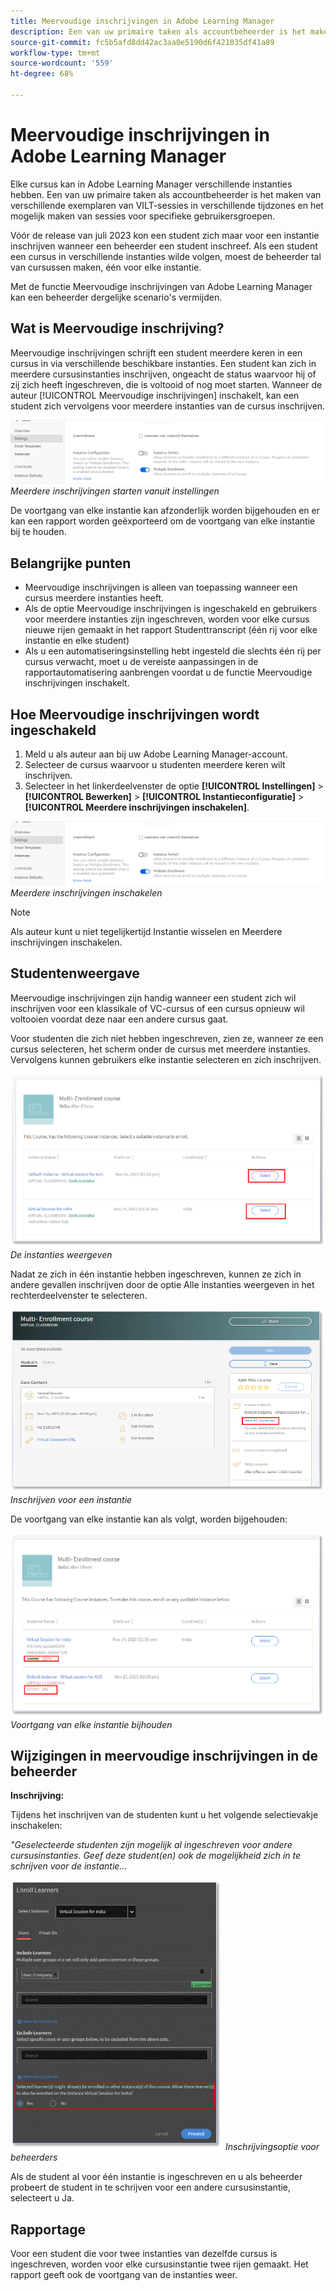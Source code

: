 ```yaml
---
title: Meervoudige inschrijvingen in Adobe Learning Manager
description: Een van uw primaire taken als accountbeheerder is het maken van verschillende exemplaren van VILT-sessies in verschillende tijdzones en het mogelijk maken van sessies voor specifieke gebruikersgroepen.
source-git-commit: fc5b5afd8dd42ac3aa0e5190d6f421035df41a89
workflow-type: tm+mt
source-wordcount: '559'
ht-degree: 68%

---
```


# Meervoudige inschrijvingen in Adobe Learning Manager

Elke cursus kan in Adobe Learning Manager verschillende instanties hebben. Een van uw primaire taken als accountbeheerder is het maken van verschillende exemplaren van VILT-sessies in verschillende tijdzones en het mogelijk maken van sessies voor specifieke gebruikersgroepen.

Vóór de release van juli 2023 kon een student zich maar voor een instantie inschrijven wanneer een beheerder een student inschreef. Als een student een cursus in verschillende instanties wilde volgen, moest de beheerder tal van cursussen maken, één voor elke instantie.

Met de functie Meervoudige inschrijvingen van Adobe Learning Manager kan een beheerder dergelijke scenario&#39;s vermijden.

## Wat is Meervoudige inschrijving?

Meervoudige inschrijvingen schrijft een student meerdere keren in een cursus in via verschillende beschikbare instanties.  Een student kan zich in meerdere cursusinstanties inschrijven, ongeacht de status waarvoor hij of zij zich heeft ingeschreven, die is voltooid of nog moet starten. Wanneer de auteur [!UICONTROL Meervoudige inschrijvingen] inschakelt, kan een student zich vervolgens voor meerdere instanties van de cursus inschrijven.

![afbeelding met meerdere inschrijvingen](assets/multi-enrollment-author.png)
*Meerdere inschrijvingen starten vanuit instellingen*

De voortgang van elke instantie kan afzonderlijk worden bijgehouden en er kan een rapport worden geëxporteerd om de voortgang van elke instantie bij te houden.

## Belangrijke punten

* Meervoudige inschrijvingen is alleen van toepassing wanneer een cursus meerdere instanties heeft.
* Als de optie Meervoudige inschrijvingen is ingeschakeld en gebruikers voor meerdere instanties zijn ingeschreven, worden voor elke cursus nieuwe rijen gemaakt in het rapport Studenttranscript (één rij voor elke instantie en elke student)
* Als u een automatiseringsinstelling hebt ingesteld die slechts één rij per cursus verwacht, moet u de vereiste aanpassingen in de rapportautomatisering aanbrengen voordat u de functie Meervoudige inschrijvingen inschakelt.

## Hoe Meervoudige inschrijvingen wordt ingeschakeld

1. Meld u als auteur aan bij uw Adobe Learning Manager-account.
1. Selecteer de cursus waarvoor u studenten meerdere keren wilt inschrijven.
1. Selecteer in het linkerdeelvenster de optie **[!UICONTROL Instellingen]** > **[!UICONTROL Bewerken]** > **[!UICONTROL Instantieconfiguratie]** > **[!UICONTROL Meerdere inschrijvingen inschakelen]**.

![afbeelding met meerdere inschrijvingen](assets/multi-enrollment-author.png)
*Meerdere inschrijvingen inschakelen*

>[!NOTE]
>
>Als auteur kunt u niet tegelijkertijd Instantie wisselen en Meerdere inschrijvingen inschakelen.

## Studentenweergave

Meervoudige inschrijvingen zijn handig wanneer een student zich wil inschrijven voor een klassikale of VC-cursus of een cursus opnieuw wil voltooien voordat deze naar een andere cursus gaat.

Voor studenten die zich niet hebben ingeschreven, zien ze, wanneer ze een cursus selecteren, het scherm onder de cursus met meerdere instanties. Vervolgens kunnen gebruikers elke instantie selecteren en zich inschrijven.

![afbeelding van studentenweergave](assets/learner-view.png)
*De instanties weergeven*

Nadat ze zich in één instantie hebben ingeschreven, kunnen ze zich in andere gevallen inschrijven door de optie Alle instanties weergeven in het rechterdeelvenster te selecteren.

![afbeelding van meerdere inschrijvingscursussen](assets/enroll-instance.png)
*Inschrijven voor een instantie*

De voortgang van elke instantie kan als volgt, worden bijgehouden:

![voortgang bijhouden](assets/check-progress.png)
*Voortgang van elke instantie bijhouden*

## Wijzigingen in meervoudige inschrijvingen in de beheerder

**Inschrijving:**

Tijdens het inschrijven van de studenten kunt u het volgende selectievakje inschakelen:

*&quot;Geselecteerde studenten zijn mogelijk al ingeschreven voor andere cursusinstanties. Geef deze student(en) ook de mogelijkheid zich in te schrijven voor de instantie...*

![wijzigingen in beheer](assets/admin-changes.png)
*Inschrijvingsoptie voor beheerders*

Als de student al voor één instantie is ingeschreven en u als beheerder probeert de student in te schrijven voor een andere cursusinstantie, selecteert u Ja.

## Rapportage

Voor een student die voor twee instanties van dezelfde cursus is ingeschreven, worden voor elke cursusinstantie twee rijen gemaakt. Het rapport geeft ook de voortgang van de instanties weer.
